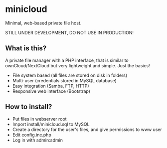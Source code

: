 # minicloud
Minimal, web-based private file host.

STILL UNDER DEVELOPMENT, DO NOT USE IN PRODUCTION!

## What is this?
A private file manager with a PHP interface, that is similar to ownCloud/NextCloud but very lightweight and simple. Just the basics!
 - File system based (all files are stored on disk in folders)
 - Multi-user (credentials stored in MySQL database)
 - Easy integration (Samba, FTP, HTTP)
 - Responsive web interface (Bootstrap)
 
 ## How to install?
  - Put files in webserver root
  - Import install/minicloud.sql to MySQL
  - Create a directory for the user's files, and give permissions to www user
  - Edit config.inc.php
  - Log in with admin:admin

